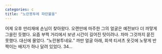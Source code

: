 ```yaml
---
categories: c
title: "노란봉투에 파란불을"
---
```


				
		
			
				
					
					
						
						
						
					
					
				
				
			
			
			
어제 오후 만리재에 손님이 찾아왔다. 오랜만에 마주한 그의 얼굴은 예전보다 더 까맣게 그을린 듯했다. 요즘 부쩍 거리에서 보낸 시간이 길어진 탓이려나. 차마 그것까지 묻진 못했다. 대신에 물었다. “노란봉투네요.” 까만 얼굴 아래, 회색 티셔츠 옷깃에 노랗게 반짝이는 배지가 하나 달려 있었다. 34...		
			